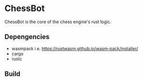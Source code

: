 # ChessBot 

ChessBot is the core of the chess engine's rust logic.

## Depengencies

 * wasmpack i.e. https://rustwasm.github.io/wasm-pack/installer/
 * cargo 
 * rustc

## Build

```

```